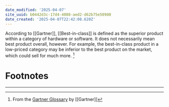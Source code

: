 ```yaml
---
date_modified: '2025-04-07'
site_uuid: b0442d3c-17d4-4008-aed2-d62b75e50980
date_created: '2025-04-07T22:42:08.620Z'
---
```





According to [[Gartner]], [[Best-in-class]] is defined as the superior product within a category of hardware or software. It does not necessarily mean best product overall, however. For example, the best-in-class product in a low-priced category may be inferior to the best product on the market, which could sell for much more. [^775bdf]


# Footnotes
***
[^775bdf]: From the [Gartner Glossary](https://www.gartner.com/en/information-technology/glossary/best-in-class#:~:text=Best%2Din%2Dclass%20is%20defined,could%20sell%20for%20much%20more.) by [[Gartner]]